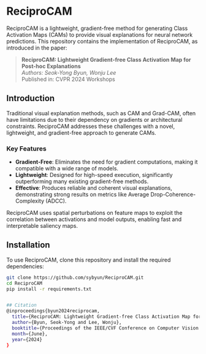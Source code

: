 # ReciproCAM

ReciproCAM is a lightweight, gradient-free method for generating Class Activation Maps (CAMs) to provide visual explanations for neural network predictions. This repository contains the implementation of ReciproCAM, as introduced in the paper:

> **ReciproCAM: Lightweight Gradient-free Class Activation Map for Post-hoc Explanations**  
> *Authors: Seok-Yong Byun, Wonju Lee*  
> Published in: CVPR 2024 Workshops

## Introduction

Traditional visual explanation methods, such as CAM and Grad-CAM, often have limitations due to their dependency on gradients or architectural constraints. ReciproCAM addresses these challenges with a novel, lightweight, and gradient-free approach to generate CAMs. 

### Key Features
- **Gradient-Free**: Eliminates the need for gradient computations, making it compatible with a wide range of models.
- **Lightweight**: Designed for high-speed execution, significantly outperforming many existing gradient-free methods.
- **Effective**: Produces reliable and coherent visual explanations, demonstrating strong results on metrics like Average Drop-Coherence-Complexity (ADCC).

ReciproCAM uses spatial perturbations on feature maps to exploit the correlation between activations and model outputs, enabling fast and interpretable saliency maps.

## Installation

To use ReciproCAM, clone this repository and install the required dependencies:

```bash
git clone https://github.com/sybyun/ReciproCAM.git
cd ReciproCAM
pip install -r requirements.txt


## Citation
@inproceedings{byun2024reciprocam,
  title={ReciproCAM: Lightweight Gradient-free Class Activation Map for Post-hoc Explanations},
  author={Byun, Seok-Yong and Lee, Wonju},
  booktitle={Proceedings of the IEEE/CVF Conference on Computer Vision and Pattern Recognition (CVPR) Workshops},
  month={June},
  year={2024}
}
